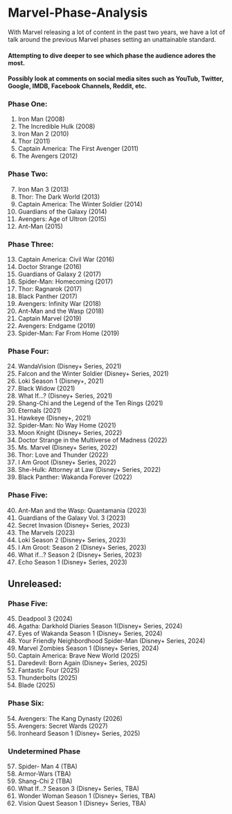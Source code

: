 # Marvel-Phase-Analysis

With Marvel releasing a lot of content in the past two years, we have a lot of talk around the previous Marvel phases setting an unattainable standard. 

#### Attempting to dive deeper to see which phase the audience adores the most. 

#### Possibly look at comments on social media sites such as YouTub, Twitter, Google, IMDB, Facebook Channels, Reddit, etc. 

### Phase One:
1. Iron Man (2008)
2. The Incredible Hulk (2008)
3. Iron Man 2 (2010)
4. Thor (2011)
5. Captain America: The First Avenger (2011)
6. The Avengers (2012)

### Phase Two:
7. Iron Man 3 (2013)
8. Thor: The Dark World (2013)
9. Captain America: The Winter Soldier (2014)
10. Guardians of the Galaxy (2014)
11. Avengers: Age of Ultron (2015)
12. Ant-Man (2015)

### Phase Three:
13. Captain America: Civil War (2016)
14. Doctor Strange (2016)
15. Guardians of Galaxy 2 (2017)
16. Spider-Man: Homecoming (2017)
17. Thor: Ragnarok (2017)
18. Black Panther (2017)
19. Avengers: Infinity War (2018)
20. Ant-Man and the Wasp (2018)
21. Captain Marvel (2019)
22. Avengers: Endgame (2019)
23. Spider-Man: Far From Home (2019)

### Phase Four:
24. WandaVision (Disney+ Series, 2021)
25. Falcon and the Winter Soldier (Disney+ Series, 2021)
26. Loki Season 1 (Disney+, 2021)
27. Black Widow (2021)
28. What If...? (Disney+ Series, 2021)
29. Shang-Chi and the Legend of the Ten Rings (2021)
30. Eternals (2021)
31. Hawkeye (Disney+, 2021)
32. Spider-Man: No Way Home (2021)
33. Moon Knight (Disney+ Series, 2022)
34. Doctor Strange in the Multiverse of Madness (2022)
35. Ms. Marvel (Disney+ Series, 2022)
36. Thor: Love and Thunder (2022)
37. I Am Groot (Disney+ Series, 2022)
38. She-Hulk: Attorney at Law (Disney+ Series, 2022)
39. Black Panther: Wakanda Forever (2022)

### Phase Five:
40. Ant-Man and the Wasp: Quantamania (2023)
41. Guardians of the Galaxy Vol. 3 (2023)
42. Secret Invasion (Disney+ Series, 2023)
43. The Marvels (2023)
44. Loki Season 2 (Disney+ Series, 2023)
45. I Am Groot: Season 2 (Disney+ Series, 2023)
46. What if...? Season 2 (Disney+ Series, 2023)
47. Echo Season 1 (Disney+ Series, 2023)



## Unreleased: 
### Phase Five: 
45. Deadpool 3 (2024) 
46. Agatha: Darkhold Diaries Season 1(Disney+ Series, 2024)
47. Eyes of Wakanda Season 1 (Disney+ Series, 2024)
48. Your Friendly Neighbordhood Spider-Man (Disney+ Series, 2024)
49. Marvel Zombies Season 1 (Disney+ Series, 2024) 
50. Captain America: Brave New World (2025)
51. Daredevil: Born Again (Disney+ Series, 2025) 
52. Fantastic Four (2025)
53. Thunderbolts (2025)
54. Blade (2025)

### Phase Six: 
54. Avengers: The Kang Dynasty (2026)
55. Avengers: Secret Wards (2027)
56. Ironheard Season 1 (Disney+ Series, 2025)


### Undetermined Phase 
57. Spider- Man 4 (TBA)
58. Armor-Wars (TBA)
59. Shang-Chi 2 (TBA)
60. What If...? Season 3 (Disney+ Series, TBA)
61. Wonder Woman Season 1 (Disney+ Series, TBA)
62. Vision Quest Season 1 (Disney+ Series, TBA)


